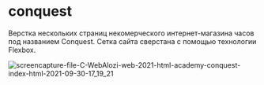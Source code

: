 # conquest

Верстка нескольких страниц некомерческого интернет-магазина часов под названием Conquest.
Сетка сайта сверстана с помощью технологии Flexbox.

![screencapture-file-C-WebAlozi-web-2021-html-academy-conquest-index-html-2021-09-30-17_19_21](https://user-images.githubusercontent.com/19211688/135472949-03a3f81c-5daa-4fde-8e49-8de344135508.png)
